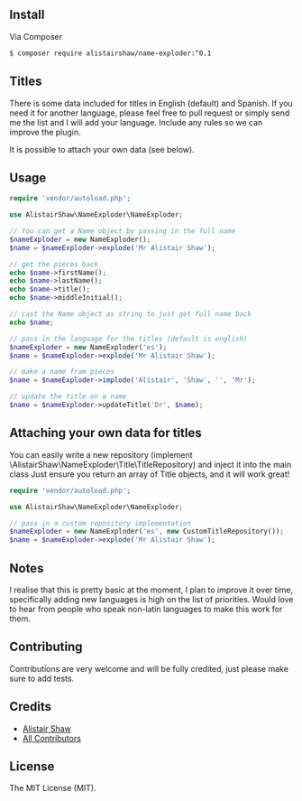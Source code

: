## Install

Via Composer

``` bash
$ composer require alistairshaw/name-exploder:^0.1
```

## Titles
There is some data included for titles in English (default) and Spanish.
If you need it for another language, please feel free to pull request
or simply send me the list and I will add your language. Include any
rules so we can improve the plugin.

It is possible to attach your own data (see below).

## Usage

```php
require 'vendor/autoload.php';

use AlistairShaw\NameExploder\NameExploder;

// You can get a Name object by passing in the full name
$nameExploder = new NameExploder();
$name = $nameExploder->explode('Mr Alistair Shaw');

// get the pieces back
echo $name->firstName();
echo $name->lastName();
echo $name->title();
echo $name->middleInitial();

// cast the Name object as string to just get full name back
echo $name;

// pass in the language for the titles (default is english)
$nameExploder = new NameExploder('es');
$name = $nameExploder->explode('Mr Alistair Shaw');

// make a name from pieces
$name = $nameExploder->implode('Alistair', 'Shaw', '', 'Mr');

// update the title on a name
$name = $nameExploder->updateTitle('Dr', $name);
```

## Attaching your own data for titles
You can easily write a new repository (implement \AlistairShaw\NameExploder\Title\TitleRepository)
and inject it into the main class  Just ensure you return an array of Title objects, and it will work great!

```php
require 'vendor/autoload.php';

use AlistairShaw\NameExploder\NameExploder;

// pass in a custom repository implementation
$nameExploder = new NameExploder('es', new CustomTitleRepository());
$name = $nameExploder->explode('Mr Alistair Shaw');
```

## Notes

I realise that this is pretty basic at the moment, I plan to improve it over time,
specifically adding new languages is high on the list of priorities. Would love to
hear from people who speak non-latin languages to make this work for them.

## Contributing

Contributions are very welcome and will be fully credited, just please make sure to add tests.


## Credits

- [Alistair Shaw](https://github.com/alistairshaw)
- [All Contributors](https://github.com/alistairshaw/name-the-color/contributors)

## License

The MIT License (MIT).
